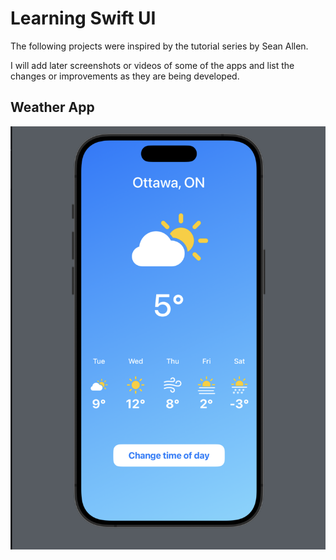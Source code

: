 # Learning Swift UI

The following projects were inspired by the tutorial series by Sean Allen.   

I will add later screenshots or videos of some of the apps and list the changes or improvements as they are being developed.
   

## Weather App

![Weather app preview](preview/1_weather_app_02.png "UI preview")
